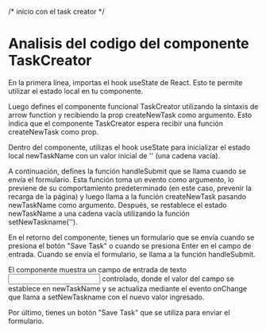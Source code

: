/* inicio con el task creator */

# Analisis del codigo del componente TaskCreator 

En la primera línea, importas el hook useState de React. Esto te permite utilizar el estado local en tu componente.

Luego defines el componente funcional TaskCreator utilizando la sintaxis de arrow function y recibiendo la prop createNewTask como argumento. Esto indica que el componente TaskCreator espera recibir una función createNewTask como prop.

Dentro del componente, utilizas el hook useState para inicializar el estado local newTaskName con un valor inicial de '' (una cadena vacía).

A continuación, defines la función handleSubmit que se llama cuando se envía el formulario. Esta función toma un evento como argumento, lo previene de su comportamiento predeterminado (en este caso, prevenir la recarga de la página) y luego llama a la función createNewTask pasando newTaskName como argumento. Después, se restablece el estado newTaskName a una cadena vacía utilizando la función setNewTaskname('').

En el retorno del componente, tienes un formulario que se envía cuando se presiona el botón "Save Task" o cuando se presiona Enter en el campo de entrada. Cuando se envía el formulario, se llama a la función handleSubmit.

El componente muestra un campo de entrada de texto <input> controlado, donde el valor del campo se establece en newTaskName y se actualiza mediante el evento onChange que llama a setNewTaskname con el nuevo valor ingresado.

Por último, tienes un botón "Save Task" que se utiliza para enviar el formulario.